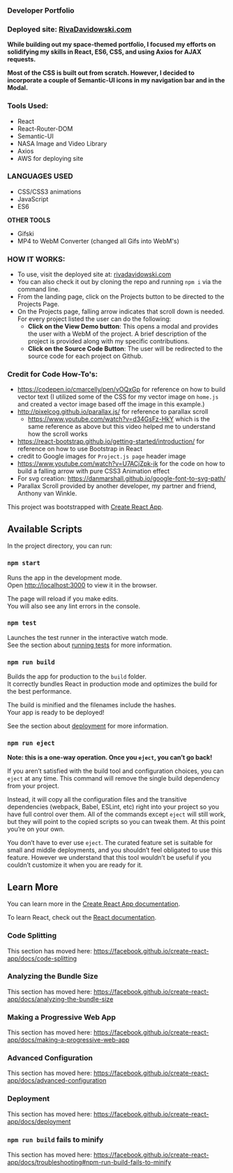 ### Developer Portfolio

### Deployed site: [RivaDavidowski.com](rivadavidowski.com)

**While building out my space-themed portfolio, I focused my efforts on solidifying my skills in React, ES6, CSS, and using Axios for AJAX requests.**

**Most of the CSS is built out from scratch. However, I decided to incorporate a couple of Semantic-UI icons in my navigation bar and in the Modal.**


### Tools Used:

* React
* React-Router-DOM
* Semantic-UI 
* NASA Image and Video Library
* Axios
* AWS for deploying site

### LANGUAGES USED

* CSS/CSS3 animations
* JavaScript
* ES6

**OTHER TOOLS**

- Gifski
-  MP4 to WebM Converter (changed all Gifs into WebM's)

### HOW IT WORKS:

- To use, visit the deployed site at: [rivadavidowski.com](rivadavidowski.com)
- You can also check it out by cloning the repo and running `npm i` via the command line. 
- From the landing page, click on the Projects button to be directed to the Projects Page.
- On the Projects page, falling arrow indicates that scroll down is needed. For every project listed the user can do the following:
    - **Click on the View Demo button**: This opens a modal and provides the user with a WebM of the project. A brief description of the project is provided along with my specific contributions.
    - **Click on the Source Code Button**: The user will be redirected to the source code for each project on Github.
      
### Credit for Code How-To's:

* https://codepen.io/cmarcelly/pen/vOQxGp for reference on how to build vector text (I utilized some of the CSS for my vector image on `home.js` and created a vector image based off the image in this example.)
* http://pixelcog.github.io/parallax.js/ for reference to parallax scroll 
  * https://www.youtube.com/watch?v=d34GsFz-HkY which is the same reference as above but this video helped me to understand how the scroll works
* https://react-bootstrap.github.io/getting-started/introduction/ for reference on how to use Bootstrap in React
* credit to Google images for `Project.js page` header image
* https://www.youtube.com/watch?v=U7ACjZpk-jk for the code on how to build a falling arrow with pure CSS3 Animation effect
* For svg creation: https://danmarshall.github.io/google-font-to-svg-path/
* Parallax Scroll provided by another developer, my partner and friend, Anthony van Winkle.


This project was bootstrapped with [Create React App](https://github.com/facebook/create-react-app).

## Available Scripts

In the project directory, you can run:

### `npm start`

Runs the app in the development mode.<br />
Open [http://localhost:3000](http://localhost:3000) to view it in the browser.

The page will reload if you make edits.<br />
You will also see any lint errors in the console.

### `npm test`

Launches the test runner in the interactive watch mode.<br />
See the section about [running tests](https://facebook.github.io/create-react-app/docs/running-tests) for more information.

### `npm run build`

Builds the app for production to the `build` folder.<br />
It correctly bundles React in production mode and optimizes the build for the best performance.

The build is minified and the filenames include the hashes.<br />
Your app is ready to be deployed!

See the section about [deployment](https://facebook.github.io/create-react-app/docs/deployment) for more information.

### `npm run eject`

**Note: this is a one-way operation. Once you `eject`, you can’t go back!**

If you aren’t satisfied with the build tool and configuration choices, you can `eject` at any time. This command will remove the single build dependency from your project.

Instead, it will copy all the configuration files and the transitive dependencies (webpack, Babel, ESLint, etc) right into your project so you have full control over them. All of the commands except `eject` will still work, but they will point to the copied scripts so you can tweak them. At this point you’re on your own.

You don’t have to ever use `eject`. The curated feature set is suitable for small and middle deployments, and you shouldn’t feel obligated to use this feature. However we understand that this tool wouldn’t be useful if you couldn’t customize it when you are ready for it.

## Learn More

You can learn more in the [Create React App documentation](https://facebook.github.io/create-react-app/docs/getting-started).

To learn React, check out the [React documentation](https://reactjs.org/).

### Code Splitting

This section has moved here: https://facebook.github.io/create-react-app/docs/code-splitting

### Analyzing the Bundle Size

This section has moved here: https://facebook.github.io/create-react-app/docs/analyzing-the-bundle-size

### Making a Progressive Web App

This section has moved here: https://facebook.github.io/create-react-app/docs/making-a-progressive-web-app

### Advanced Configuration

This section has moved here: https://facebook.github.io/create-react-app/docs/advanced-configuration

### Deployment

This section has moved here: https://facebook.github.io/create-react-app/docs/deployment

### `npm run build` fails to minify

This section has moved here: https://facebook.github.io/create-react-app/docs/troubleshooting#npm-run-build-fails-to-minify
